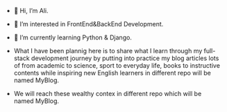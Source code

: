 - 👋 Hi, I’m Ali.
- 👀 I’m interested in FrontEnd&BackEnd Development.
- 🌱 I’m currently learning Python & Django.
  
- What I have been plannig here is to share what I learn through my full-stack development journey by putting into practice my blog articles lots of from academic to science, sport to everyday life, books to instructive contents while inspiring new English learners in different repo will be named MyBlog.

- We will reach these wealthy contex in different repo which will be named MyBlog.

<!---
yusufalidanis/yusufalidanis is a ✨ special ✨ repository because its `README.md` (this file) appears on your GitHub profile.
You can click the Preview link to take a look at your changes.
--->
